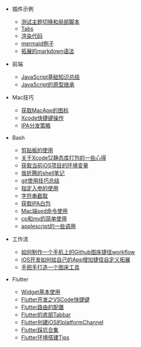 * 插件示例
    * [测试主题切换和局部脚本](插件示例/testTheme.md)
    * [Tabs](插件示例/tabs.md)
    * [渲染代码](插件示例/renderCode.md)
    * [mermaid例子](插件示例/mermaid例子.md)
    * [拓展的markdown语法](插件示例/Markdown.md)

* 前端
    * [JavaScript基础知识总结](前端/JavaScript/多态和原型模式.md)
    * [JavaScript的原型继承](前端/JavaScript/JavaScript的原型继承.md)
    
   
* Mac技巧
    * [获取MacApp的图标](Mac技巧/获取MacApp的图标.md)
    * [Xcode快捷键操作](Mac技巧/Xcode快捷键操作.md)
    * [IPA分发策略](Mac技巧/IPA分发策略.md)

* Bash
    * [剪贴板的使用](Bash/剪贴板的使用.md)
    * [关于Xcode12静态库打包的一些心得](Bash/关于Xcode12静态库打包的一些心得.md)
    * [获取当前iOS项目的环境变量](Bash/获取当前iOS项目的环境变量.md)
    * [我折腾的shell笔记](Bash/我折腾的shell笔记.md)
    * [git使用技巧总结](Bash/git使用技巧总结.md)
    * [指定入参的使用](Bash/指定入参的使用.md)
    * [字符串截取](Bash/字符串截取.md)
    * [获取IPA白包](Bash/Xcode获取IPA白包.md)
    * [Mac端sed命令使用](Bash/Mac端sed命令使用.md)
    * [cp和mv的简单使用](Bash/cp和mv的简单使用.md)
    * [applescript的一些调用](Bash/applescript的一些调用.md)
    

<!-- * Python
    * [虚位以待](#) -->
  

* 工作流
    * [如何制作一个手机上的Github图床捷径workflow](工作流/如何制作一个手机上的Github图床捷径workflow.md)
    * [iOS开发如何给自己的App增加捷径自定义拓展](工作流/iOS开发如何给自己的App增加捷径自定义拓展.md)
    * [手把手打造一个图床工具](工作流/手把手打造一个图床工具.md)

* Flutter
    * [Widget基本使用](Flutter/widget/SUMMARY.md)
    * [Flutter开发之VSCode快捷键](Flutter/开发总结/Flutter开发之VSCode快捷键的使用.md)
    * [Flutter路由的配置](Flutter/开发总结/Flutter路由的配置.md)
    * [Flutter的底部Tabbar](Flutter/开发总结/Flutter的底部Tabbar.md)
    * [Flutter创建iOS的platformChannel](Flutter/开发总结/Flutter创建iOS的platformChannel.md)
    * [Flutter踩坑合集](Flutter/开发总结/Flutter踩坑合集.md)
    * [Flutter环境搭建Tips](Flutter/开发总结/Flutter环境搭建Tips.md)